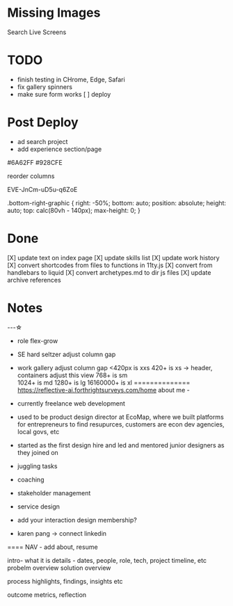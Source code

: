 
# Missing Images
Search Live Screens


# TODO
- finish testing in CHrome, Edge, Safari
- fix gallery spinners
- make sure form works
[ ] deploy

# Post Deploy
- ad search project
- add experience section/page

#6A62FF
#928CFE


reorder columns 

EVE-JnCm-uD5u-q6ZoE

.bottom-right-graphic {
    right: -50%;
    bottom: auto;
    position: absolute;
    height: auto;
    top: calc(80vh - 140px);
    max-height: 0;
}


# Done
[X] update text on index page
[X] update skills list
[X] update work history
[X] convert shortcodes from files to functions in 11ty.js
[X] convert from handlebars to liquid
[X] convert archetypes.md to dir js files
[X] update archive references

# Notes
---☆

- role flex-grow
- SE hard seltzer adjust column gap
- work gallery adjust column gap
<420px is xxs
420+ is xs  -> header, containers adjust this view
768+ is sm  
1024+ is md
1280+ is lg
16160000+ is xl
==============
https://reflective-ai.forthrightsurveys.com/home
about me -

- currently freelance web development
- used to be product design director at EcoMap, where we built platforms for entrepreneurs to find resupurces, customers are econ dev agencies, local govs, etc

- started as the first design hire and led and mentored junior designers as they joined on

- juggling tasks
- coaching
- stakeholder management
- service design
- add your interaction design membership?
- karen pang -> connect linkedin



====
NAV - add about, resume

intro- what it is
details - dates, people, role, tech, project timeline, etc
probelm overview
solution overview

process
highlights, findings, insights etc


outcome
metrics, reflection


